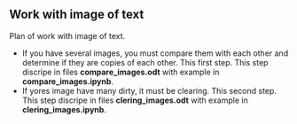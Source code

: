 ## Work with image of text
Plan of work with image of text.
* If you have several images, you must compare them with each other and determine if they are copies of each other. This first step. This step discripe in files **compare_images.odt** with example in **compare_images.ipynb**.
* If yores image have many dirty, it must be clearing.
  This second step. This step discripe in files **clering_images.odt** with example in **clering_images.ipynb**.